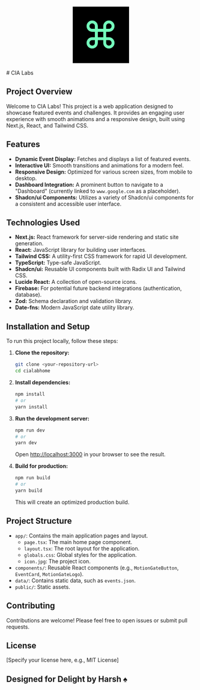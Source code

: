 <p align="center">
  <img src="src/app/icon.jpg" alt="CIA Labs Logo" width="150"/>
</p>
# CIA Labs

## Project Overview

Welcome to CIA Labs! This project is a web application designed to showcase featured events and challenges. It provides an engaging user experience with smooth animations and a responsive design, built using Next.js, React, and Tailwind CSS.

## Features

* **Dynamic Event Display:** Fetches and displays a list of featured events.
* **Interactive UI:** Smooth transitions and animations for a modern feel.
* **Responsive Design:** Optimized for various screen sizes, from mobile to desktop.
* **Dashboard Integration:** A prominent button to navigate to a "Dashboard" (currently linked to `www.google.com` as a placeholder).
* **Shadcn/ui Components:** Utilizes a variety of Shadcn/ui components for a consistent and accessible user interface.

## Technologies Used

* **Next.js:** React framework for server-side rendering and static site generation.
* **React:** JavaScript library for building user interfaces.
* **Tailwind CSS:** A utility-first CSS framework for rapid UI development.
* **TypeScript:** Type-safe JavaScript.
* **Shadcn/ui:** Reusable UI components built with Radix UI and Tailwind CSS.
* **Lucide React:** A collection of open-source icons.
* **Firebase:** For potential future backend integrations (authentication, database).
* **Zod:** Schema declaration and validation library.
* **Date-fns:** Modern JavaScript date utility library.

## Installation and Setup

To run this project locally, follow these steps:

1.  **Clone the repository:**
    ```bash
    git clone <your-repository-url>
    cd cialabhome
    ```

2.  **Install dependencies:**
    ```bash
    npm install
    # or
    yarn install
    ```

3.  **Run the development server:**
    ```bash
    npm run dev
    # or
    yarn dev
    ```
    Open [http://localhost:3000](http://localhost:3000) in your browser to see the result.

4.  **Build for production:**
    ```bash
    npm run build
    # or
    yarn build
    ```
    This will create an optimized production build.

## Project Structure

* `app/`: Contains the main application pages and layout.
    * `page.tsx`: The main home page component.
    * `layout.tsx`: The root layout for the application.
    * `globals.css`: Global styles for the application.
    * `icon.jpg`: The project icon.
* `components/`: Reusable React components (e.g., `MotionGateButton`, `EventCard`, `MotionGateLogo`).
* `data/`: Contains static data, such as `events.json`.
* `public/`: Static assets.

## Contributing

Contributions are welcome! Please feel free to open issues or submit pull requests.

## License

[Specify your license here, e.g., MIT License]

## Designed for Delight by Harsh ♠️
